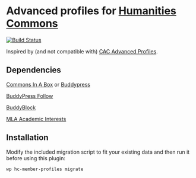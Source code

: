 # Advanced profiles for [Humanities Commons](https://hcommons.org)

[![Build Status](https://travis-ci.org/mlaa/hc-member-profiles.svg)](https://travis-ci.org/mlaa/hc-member-profiles)

Inspired by (and not compatible with) [CAC Advanced Profiles](https://github.com/cuny-academic-commons/cac-advanced-profiles).

## Dependencies

[Commons In A Box](http://commonsinabox.org/) or [Buddypress](https://buddypress.org/)

[BuddyPress Follow](https://wordpress.org/plugins/buddypress-followers/)

[BuddyBlock](http://www.philopress.com/products/buddyblock/)

[MLA Academic Interests](https://github.com/mlaa/mla-academic-interests)

## Installation

Modify the included migration script to fit your existing data and then run it before using this plugin:

    wp hc-member-profiles migrate
